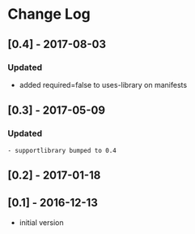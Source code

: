 # Change Log

## [0.4] - 2017-08-03
### Updated
- added required=false to uses-library on manifests

## [0.3] - 2017-05-09
  ### Updated
    - supportlibrary bumped to 0.4

## [0.2] - 2017-01-18

## [0.1] - 2016-12-13
- initial version
